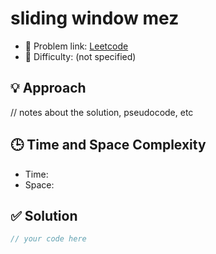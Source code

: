 # sliding window mez

- 🧩 Problem link: [Leetcode](https://leetcode.com/problemset/all/)
- 🚦 Difficulty: (not specified)

## 💡 Approach
// notes about the solution, pseudocode, etc

## 🕒 Time and Space Complexity
- Time: 
- Space: 

## ✅ Solution

```cpp
// your code here
```
